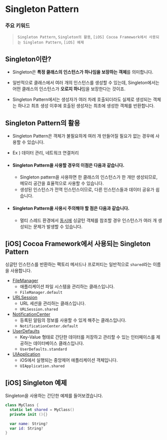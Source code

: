 # Singleton Pattern

### 주요 키워드

> `Singleton Pattern`, `Singleton의 활용`,  `[iOS] Cocoa Framework에서 사용되는 Singleton Pattern`, `[iOS] 예제`



## Singleton이란?

- Singleton은 **특정 클래스의 인스턴스가 하나임을 보장하는 객체**를 의미합니다. 

- 일반적으로 클래스에서 여러 개의 인스턴스를 생성할 수 있는데, Singleton에서는 어떤 클래스의 인스턴스가 **오로지 하나**임을 보장한다는 것이죠.

- Singleton Pattern에서는 생성자가 여러 차례 호출되더라도 실제로 생성되는 객체는 하나고 최초 생성 이후에 호출된 생성자는 최초에 생성한 객체를 반환합니다. 

  

## Singleton Pattern의 활용

- Singleton Pattern은 객체가 불필요하게 여러 개 만들어질 필요가 없는 경우에 사용할 수 있습니다. 
  
- Ex ) 데이터 관리, 네트워크 연결처리
  
- #### Singleton Pattern을 사용할 경우의 이점은 다음과 같습니다. 

  - Singleton pattern을 사용하면 한 클래스의 인스턴스가 한 개만 생성되므로, 메모리 공간을 효율적으로 사용할 수 있습니다.
  - 생성된 인스턴스가 전역 인스턴스이므로, 다른 인스턴스들과 데이터 공유가 쉽습니다.

- #### Singleton Pattern을 사용시 주의해야 할 점은 다음과 같습니다. 

  - 멀티 스레드 환경에서 <u>동시에</u> 싱글턴 객체를 참조할 경우 인스턴스가 여러 개 생성되는 문제가 발생할 수 있습니다. 



## [iOS] Cocoa Framework에서 사용되는 Singleton Pattern

싱글턴 인스턴스를 반환하는 팩토리 메서드나 프로퍼티는 일반적으로 `shared`라는 이름을 사용합니다.

- [FileManager](<https://developer.apple.com/documentation/foundation/filemanager>)
  - 애플리케이션 파일 시스템을 관리하는 클래스입니다.
  - `FileManager.default`
- [URLSession](<https://developer.apple.com/documentation/foundation/urlsession>)
  - URL 세션을 관리하는 클래스입니다.
  - `URLSession.shared`
- [NotificationCenter](<https://developer.apple.com/documentation/foundation/notificationcenter>)
  - 등록된 알림의 정보를 사용할 수 있게 해주는 클래스입니다.
  - `NotificationCenter.default`
- [UserDefaults](<https://developer.apple.com/documentation/foundation/userdefaults>)
  - Key-Value 형태로 간단한 데이터를 저장하고 관리할 수 있는 인터페이스를 제공하는 데이터베이스 클래스입니다.
  - `UserDefaults.standard`
- [UIApplication](<https://developer.apple.com/documentation/uikit/uiapplication>)
  - iOS에서 실행되는 중앙제어 애플리케이션 객체입니다.
  - `UIApplication.shared`



## [iOS] Singleton 예제 

 Singleton을 사용하는 간단한 예제를 들어보겠습니다. 

```swift
class MyClass {
  static let shared = MyClass()
  private init (){}
  
  var name: String?
  var id: String?
}
```



